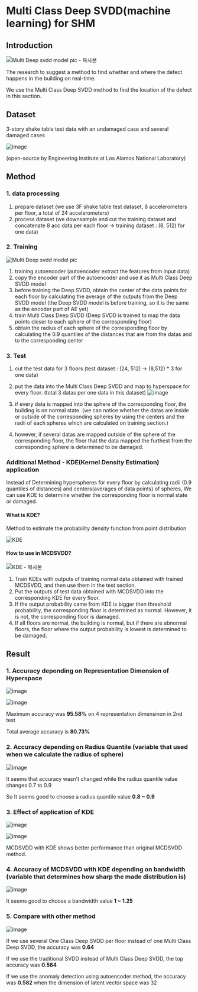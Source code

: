 # Multi Class Deep SVDD(machine learning) for SHM

## Introduction

![Multi Deep svdd model pic - 복사본](https://github.com/happyleeyi/DeepSVDD/assets/173021832/47b45b16-2101-4a44-9d1e-1401a5ae94df)

The research to suggest a method to find whether and where the defect happens in the building on real-time.

We use the Multi Class Deep SVDD method to find the location of the defect in this section.

## Dataset

3-story shake table test data with an undamaged case and several damaged cases

![image](https://github.com/happyleeyi/DeepSVDD/assets/173021832/f5b6d5f1-b504-4c4a-bdbe-be64fa2c6588)

(open-source by Engineering Institute at Los Alamos National Laboratory)

## Method

### 1. data processing
1. prepare dataset (we use 3F shake table test dataset, 8 accelerometers per floor, a total of 24 accelerometers)
2. process dataset (we downsample and cut the training dataset and concatenate 8 acc data per each floor -> training dataset : (8, 512) for one data)

### 2. Training
![Multi Deep svdd model pic](https://github.com/happyleeyi/DeepSVDD/assets/173021832/1c007e9a-019e-42bf-af1d-7b0caeb6db96)

1. training autoencoder (autoencoder extract the features from input data)
2. copy the encoder part of the autoencoder and use it as Multi Class Deep SVDD model
3. before training the Deep SVDD, obtain the center of the data points for each floor by calculating the average of the outputs from the Deep SVDD model (the Deep SVDD model is before training, so it is the same as the encoder part of AE yet)
4. train Multi Class Deep SVDD (Deep SVDD is trained to map the data points closer to each sphere of the corresponding floor)
5. obtain the radius of each sphere of the corresponding floor by calculating the 0.9 quantiles of the distances that are from the datas and to the corresponding center

### 3. Test
1. cut the test data for 3 floors (test dataset : (24, 512) -> (8,512) * 3 for one data)
2. put the data into the Multi Class Deep SVDD and map to hyperspace for every floor. (total 3 datas per one data in this dataset)
![image](https://github.com/happyleeyi/DeepSVDD/assets/173021832/167c7788-6fe7-4312-ab6f-ea98e0ff0dc6)

3. if every data is mapped into the sphere of the corresponding floor, the building is on normal state. (we can notice whether the datas are inside or outside of the corresponding spheres by using the centers and the radii of each spheres which are calculated on training section.)
4. however, if several datas are mapped outside of the sphere of the corresponding floor, the floor that the data mapped the furthest from the corresponding sphere is determined to be damaged.

### Additional Method - KDE(Kernel Density Estimation) application
Instead of Determining hyperspheres for every floor by calculating radii (0.9 quantiles of distances) and centers(averages of data points) of spheres,
We can use KDE to determine whether the corresponding floor is normal state or damaged.

#### What is KDE?
Method to estimate the probability density function from point distribution

![KDE](https://github.com/happyleeyi/MCDSVDD-for-SHM/assets/173021832/2b25b0cc-cc22-42bb-948d-19ec51c0755b)

#### How to use in MCDSVDD?
![KDE - 복사본](https://github.com/happyleeyi/MCDSVDD-for-SHM/assets/173021832/a50997dd-3c60-479d-81c2-484b4400f952)
1. Train KDEs with outputs of training normal data obtained with trained MCDSVDD, and then use them in the test section.
2. Put the outputs of test data obtained with MCDSVDD into the corresponding KDE for every floor.
3. If the output probability came from KDE is bigger then threshold probability, the corresponding floor is determined as normal. However, it is not, the corresponding floor is damaged.
4. If all floors are normal, the building is normal, but if there are abnormal floors, the floor where the output probability is lowest is determined to be damaged.



## Result

### 1. Accuracy depending on Representation Dimension of Hyperspace
![image](https://github.com/happyleeyi/MCDSVDD-for-SHM/assets/173021832/bc3bce72-77d3-45a0-bc7b-d7681a5f1018)

![image](https://github.com/happyleeyi/MCDSVDD-for-SHM/assets/173021832/04e796c2-91eb-45bc-9bb9-880153f34635)


Maximum accuracy was __95.58%__ on 4 representation dimensinon in 2nd test

Total average accuracy is __80.73%__

### 2. Accuracy depending on Radius Quantile (variable that used when we calculate the radius of sphere)
![image](https://github.com/happyleeyi/MCDSVDD-for-SHM/assets/173021832/340df077-5ce5-4d95-a735-310183cba243)

It seems that accuracy wasn't changed while the radius quantile value changes 0.7 to 0.9 

So It seems good to choose a radius quantile value __0.8 ~ 0.9__

### 3. Effect of application of KDE
![image](https://github.com/happyleeyi/MCDSVDD-for-SHM/assets/173021832/7729ccd8-5d5f-49ee-b50f-d5eaa0053eca)


![image](https://github.com/happyleeyi/MCDSVDD-for-SHM/assets/173021832/7a4d23a6-fa34-4b66-9aab-b09b95340772)

MCDSVDD with KDE shows better performance than original MCDSVDD method.

### 4. Accuracy of MCDSVDD with KDE depending on bandwidth (variable that determines how sharp the made distribution is)

![image](https://github.com/happyleeyi/MCDSVDD-for-SHM/assets/173021832/198bbc21-c199-482d-8f03-6f02c2fd141e)

It seems good to choose a bandwidth value __1 ~ 1.25__

### 5. Compare with other method

![image](https://github.com/happyleeyi/MCDSVDD-for-SHM/assets/173021832/b344502a-e56d-45fb-ae17-e1b1e81d8765)


If we use several One Class Deep SVDD per floor instead of one Multi Class Deep SVDD, the accuracy was __0.64__

If we use the traditional SVDD instead of Multi Class Deep SVDD, the top accuracy was __0.584__

If we use the anomaly detection using autoencoder method, the accuracy was __0.582__ when the dimension of latent vector space was 32

